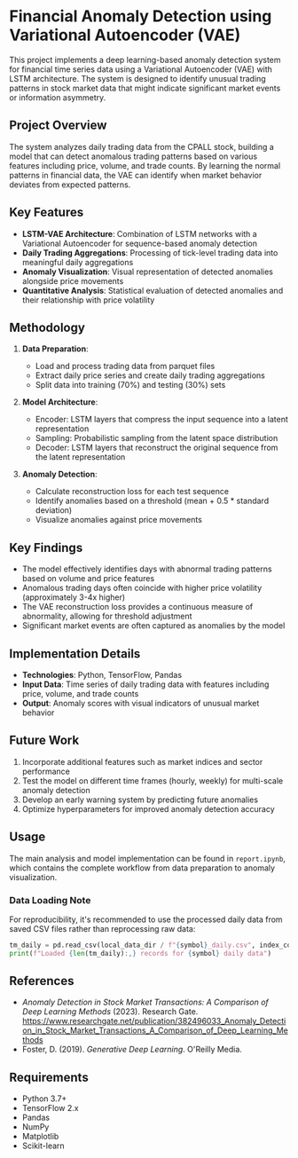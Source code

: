 # Financial Anomaly Detection using Variational Autoencoder (VAE)

This project implements a deep learning-based anomaly detection system for financial time series data using a Variational Autoencoder (VAE) with LSTM architecture. The system is designed to identify unusual trading patterns in stock market data that might indicate significant market events or information asymmetry.

## Project Overview

The system analyzes daily trading data from the CPALL stock, building a model that can detect anomalous trading patterns based on various features including price, volume, and trade counts. By learning the normal patterns in financial data, the VAE can identify when market behavior deviates from expected patterns.

## Key Features

- **LSTM-VAE Architecture**: Combination of LSTM networks with a Variational Autoencoder for sequence-based anomaly detection
- **Daily Trading Aggregations**: Processing of tick-level trading data into meaningful daily aggregations
- **Anomaly Visualization**: Visual representation of detected anomalies alongside price movements
- **Quantitative Analysis**: Statistical evaluation of detected anomalies and their relationship with price volatility

## Methodology

1. **Data Preparation**: 
   - Load and process trading data from parquet files
   - Extract daily price series and create daily trading aggregations
   - Split data into training (70%) and testing (30%) sets

2. **Model Architecture**:
   - Encoder: LSTM layers that compress the input sequence into a latent representation
   - Sampling: Probabilistic sampling from the latent space distribution
   - Decoder: LSTM layers that reconstruct the original sequence from the latent representation

3. **Anomaly Detection**:
   - Calculate reconstruction loss for each test sequence
   - Identify anomalies based on a threshold (mean + 0.5 * standard deviation)
   - Visualize anomalies against price movements

## Key Findings

- The model effectively identifies days with abnormal trading patterns based on volume and price features
- Anomalous trading days often coincide with higher price volatility (approximately 3-4x higher)
- The VAE reconstruction loss provides a continuous measure of abnormality, allowing for threshold adjustment
- Significant market events are often captured as anomalies by the model

## Implementation Details

- **Technologies**: Python, TensorFlow, Pandas
- **Input Data**: Time series of daily trading data with features including price, volume, and trade counts
- **Output**: Anomaly scores with visual indicators of unusual market behavior

## Future Work

1. Incorporate additional features such as market indices and sector performance
2. Test the model on different time frames (hourly, weekly) for multi-scale anomaly detection
3. Develop an early warning system by predicting future anomalies
4. Optimize hyperparameters for improved anomaly detection accuracy

## Usage

The main analysis and model implementation can be found in `report.ipynb`, which contains the complete workflow from data preparation to anomaly visualization.

### Data Loading Note

For reproducibility, it's recommended to use the processed daily data from saved CSV files rather than reprocessing raw data:

```python
tm_daily = pd.read_csv(local_data_dir / f"{symbol}_daily.csv", index_col=0, parse_dates=True)
print(f"Loaded {len(tm_daily):,} records for {symbol} daily data")
```

## References

- *Anomaly Detection in Stock Market Transactions: A Comparison of Deep Learning Methods* (2023). Research Gate. https://www.researchgate.net/publication/382496033_Anomaly_Detection_in_Stock_Market_Transactions_A_Comparison_of_Deep_Learning_Methods
- Foster, D. (2019). *Generative Deep Learning*. O'Reilly Media.

## Requirements

- Python 3.7+
- TensorFlow 2.x
- Pandas
- NumPy
- Matplotlib
- Scikit-learn
